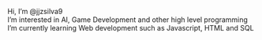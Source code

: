 Hi, I’m @jjzsilva9 <br>
I’m interested in AI, Game Development and other high level programming <br>
I’m currently learning Web development such as Javascript, HTML and SQL

